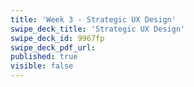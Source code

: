 ```yaml
---
title: 'Week 3 - Strategic UX Design'
swipe_deck_title: 'Strategic UX Design'
swipe_deck_id: 9967fp
swipe_deck_pdf_url:
published: true
visible: false
---
```

